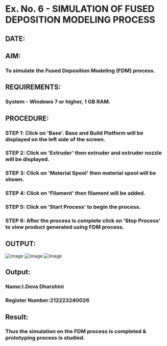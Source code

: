 # Ex. No. 6 - SIMULATION OF FUSED DEPOSITION MODELING PROCESS

## DATE: 
## AIM:
### To simulate the Fused Deposition Modeling (FDM) process.

## REQUIREMENTS:
### System - Windows 7 or higher, 1 GB RAM.

## PROCEDURE:
### STEP 1: Click on 'Base'. Base and Build Platform will be displayed on the left side of the screen.
### STEP 2: Click on 'Extruder' then extruder and extruder nozzle will be displayed.
### STEP 3: Click on 'Material Spool' then material spool will be shown.
### STEP 4: Click on 'Filament' then filament will be added.
### STEP 5: Click on 'Start Process' to begin the process.
### STEP 6: After the process is complete click on 'Stop Process' to view product generated using FDM process.

## OUTPUT:
![image](https://github.com/deesk13/Ex.-No---6.-SIMULATION-OF-FUSED-DEPOSITION-MODELING-PROCESS/assets/150927063/7d99355d-e185-4cd7-844a-30fb8e83e0fd)
![image](https://github.com/deesk13/Ex.-No---6.-SIMULATION-OF-FUSED-DEPOSITION-MODELING-PROCESS/assets/150927063/0c4c0d50-fbe4-42e8-8b80-0d3a88c0197d)
![image](https://github.com/deesk13/Ex.-No---6.-SIMULATION-OF-FUSED-DEPOSITION-MODELING-PROCESS/assets/150927063/a2a364db-6f7d-4e28-bd3a-ae3ebfe2a00d)


## Output:

### Name:I.Deva Dharshini
### Register Number:212223240026

## Result:
### Thus the simulation on the FDM process is completed & prototyping process is studied.
